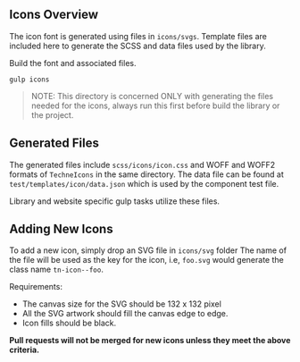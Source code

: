 ## Icons Overview
The icon font is generated using files in `icons/svgs`. Template files are included here to generate the SCSS and data files used by the library.

Build the font and associated files.
```
gulp icons
```

> NOTE: This directory is concerned ONLY with generating the files needed for the icons, always run this first before build the library or the project.

## Generated Files
The generated files include `scss/icons/icon.css` and WOFF and WOFF2 formats of `TechneIcons` in the same directory. The data file can be found at `test/templates/icon/data.json` which is used by the component test file.

Library and website specific gulp tasks utilize these files.

## Adding New Icons  
To add a new icon, simply drop an SVG file in `icons/svg` folder The name of the file will be used as the key for the icon, i.e, `foo.svg` would generate the class name `tn-icon--foo`.

Requirements:
- The canvas size for the SVG should be 132 x 132 pixel
- All the SVG artwork should fill the canvas edge to edge.
- Icon fills should be black.

**Pull requests will not be merged for new icons unless they meet the above criteria.**
